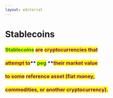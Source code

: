 ```yaml
---
layout: editorial
---
```


# Stablecoins

### <mark style="color:green;">Stablecoins</mark> <mark style="color:purple;">are</mark> <mark style="color:purple;"></mark><mark style="color:purple;">**cryptocurrencies that**</mark>&#x20;

### <mark style="color:purple;">**attempt to**</mark>** **<mark style="color:green;">**peg**</mark>** **<mark style="color:purple;">**their market value**</mark>&#x20;

### <mark style="color:purple;">**to some**</mark> <mark style="color:purple;"></mark><mark style="color:purple;">reference asset (fiat money,</mark>&#x20;

### <mark style="color:purple;">commodities, or another cryptocurrency).</mark>
